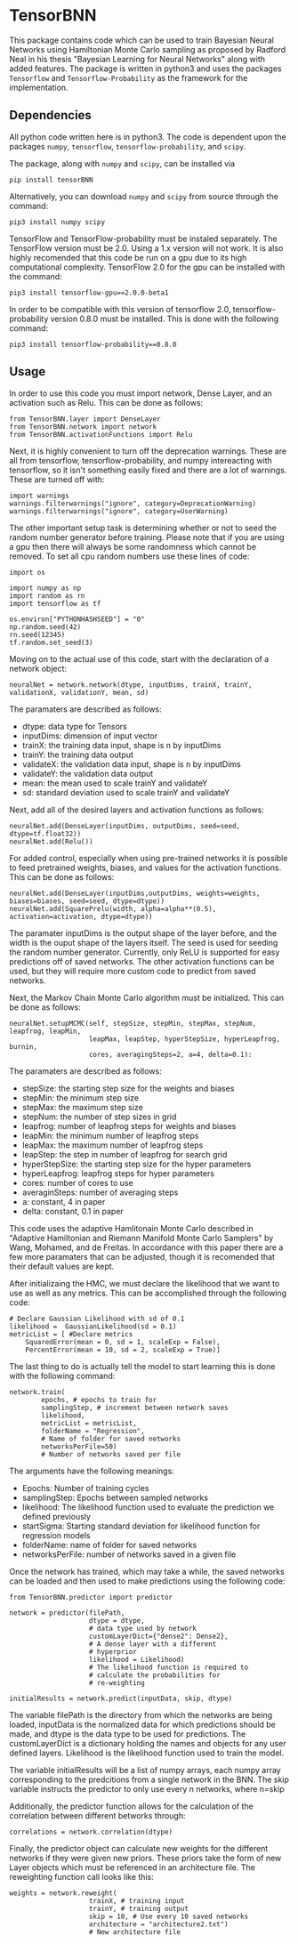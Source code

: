 # TensorBNN
This package contains code which can be used to train Bayesian Neural Networks using Hamiltonian Monte Carlo sampling as proposed by Radford Neal in his thesis "Bayesian Learning for Neural Networks" along with added features. The package is written in python3 and uses the packages `Tensorflow` and `Tensorflow-Probability` as the framework for the implementation. 

## Dependencies
All python code written here is in python3. The code is dependent upon the packages `numpy`, `tensorflow`, `tensorflow-probability`, and `scipy`.

The package, along with `numpy` and `scipy`, can be installed via

```
pip install tensorBNN
```

Alternatively, you can download `numpy` and `scipy` from source through the command:

```
pip3 install numpy scipy
```
TensorFlow and TensorFlow-probability must be instaled separately. The TensorFlow version must be 2.0. Using a 1.x version will not work. It is also highly recomended that this code be run on a gpu due to its high computational complexity. TensorFlow 2.0 for the gpu can be installed with the command:

```
pip3 install tensorflow-gpu==2.0.0-beta1
```

In order to be compatible with this version of tensorflow 2.0, tensorflow-probability version 0.8.0 must be installed. This is done with the following command:

```
pip3 install tensorflow-probability==0.8.0
```


## Usage

In order to use this code you must import network, Dense Layer, and an activation such as Relu. This can be done as follows:

```
from TensorBNN.layer import DenseLayer
from TensorBNN.network import network
from TensorBNN.activationFunctions import Relu
```

Next, it is highly convenient to turn off the deprecation warnings. These are all from tensorflow, tensorflow-probability, and numpy intereacting with tensorflow, so it isn't something easily fixed and there are a lot of warnings. These are turned off with:

```
import warnings
warnings.filterwarnings("ignore", category=DeprecationWarning)
warnings.filterwarnings("ignore", category=UserWarning)
```

The other important setup task is determining whether or not to seed the random number generator before training. Please note that if you are using a gpu then there will always be some randomness which cannot be removed. To set all cpu random numbers use these lines of code:

```
import os

import numpy as np
import random as rn
import tensorflow as tf

os.environ["PYTHONHASHSEED"] = "0"
np.random.seed(42)
rn.seed(12345)
tf.random.set_seed(3)
```

Moving on to the actual use of this code, start with the declaration of a network object:

```
neuralNet = network.network(dtype, inputDims, trainX, trainY, validationX, validationY, mean, sd)
```

The paramaters are described as follows:
* dtype: data type for Tensors
* inputDims: dimension of input vector
* trainX: the training data input, shape is n by inputDims
* trainY: the training data output
* validateX: the validation data input, shape is n by inputDims
* validateY: the validation data output
* mean: the mean used to scale trainY and validateY
* sd: standard deviation used to scale trainY and validateY

Next, add all of the desired layers and activation functions as follows:

```
neuralNet.add(DenseLayer(inputDims, outputDims, seed=seed, dtype=tf.float32))
neuralNet.add(Relu())
```

For added control, especially when using pre-trained networks it is possible to feed pretrained weights, biases, and values for the activation functions. This can be done as follows:

```
neuralNet.add(DenseLayer(inputDims,outputDims, weights=weights, biases=biases, seed=seed, dtype=dtype))
neuralNet.add(SquarePrelu(width, alpha=alpha**(0.5), activation=activation, dtype=dtype))
```

The paramater inputDims is the output shape of the layer before, and the width is the ouput shape of the layers itself. The seed is used for seeding the random number generator. Currently, only ReLU is supported for easy predictions off of saved networks. The other activation functions can be used, but they will require more custom code to predict from saved networks.

Next, the Markov Chain Monte Carlo algorithm must be initialized. This can be done as follows:

```
neuralNet.setupMCMC(self, stepSize, stepMin, stepMax, stepNum, leapfrog, leapMin,
                    leapMax, leapStep, hyperStepSize, hyperLeapfrog, burnin,
                    cores, averagingSteps=2, a=4, delta=0.1):
```

The paramaters are described as follows:
* stepSize: the starting step size for the weights and biases
* stepMin: the minimum step size
* stepMax: the maximum step size
* stepNum: the number of step sizes in grid
* leapfrog: number of leapfrog steps for weights and biases
* leapMin: the minimum number of leapfrog steps
* leapMax: the maximum number of leapfrog steps
* leapStep: the step in number of leapfrog for search grid
* hyperStepSize: the starting step size for the hyper parameters
* hyperLeapfrog: leapfrog steps for hyper parameters
* cores: number of cores to use
* averaginSteps: number of averaging steps
* a: constant, 4 in paper
* delta: constant, 0.1 in paper

This code uses the adaptive Hamlitonain Monte Carlo described in "Adaptive Hamiltonian and Riemann Manifold Monte Carlo Samplers" by Wang, Mohamed, and de Freitas. In accordance with this paper there are a few more paramaters that can be adjusted, though it is recomended that their default values are kept.

After initializaing the HMC, we must declare the likelihood that we want to use as well as any metrics. This can be accomplished through the following code:

```
# Declare Gaussian Likelihood with sd of 0.1
likelihood =  GaussianLikelihood(sd = 0.1)
metricList = [ #Declare metrics
    SquaredError(mean = 0, sd = 1, scaleExp = False),
    PercentError(mean = 10, sd = 2, scaleExp = True)]
```


The last thing to do is actually tell the model to start learning this is done with the following command:

```
network.train(
        epochs, # epochs to train for
        samplingStep, # increment between network saves
        likelihood,
        metricList = metricList,
        folderName = "Regression", 
        # Name of folder for saved networks
        networksPerFile=50)
        # Number of networks saved per file
```

The arguments have the following meanings:

* Epochs: Number of training cycles
* samplingStep: Epochs between sampled networks
* likelihood: The likelihood function used to evaluate the prediction 
              we defined previously
* startSigma: Starting standard deviation for likelihood function
              for regression models
* folderName: name of folder for saved networks
* networksPerFile: number of networks saved in a given file

Once the network has trained, which may take a while, the saved networks can be loaded and then used to make predictions using the following code:

```
from TensorBNN.predictor import predictor 

network = predictor(filePath,
                    dtype = dtype, 
                    # data type used by network
                    customLayerDict={"dense2": Dense2},
                    # A dense layer with a different 
                    # hyperprior
                    likelihood = Likelihood)
                    # The likelihood function is required to  
                    # calculate the probabilities for 
                    # re-weighting

initialResults = network.predict(inputData, skip, dtype)
```

The variable filePath is the directory from which the networks are being loaded, inputData is the normalized data for which predictions should be made, and dtype is the data type to be used for predictions. The customLayerDict is a dictionary holding the names and objects for any user defined layers. Likelihood is the likelihood function used to train the model.

The variable initialResults will be a list of numpy arrays, each numpy array corresponding to the predcitions from a single network in the BNN. The skip variable instructs the predictor to only use every n networks, where n=skip

Additionally, the predictor function allows for the calculation of the correlation between different betworks through:

```
correlations = network.correlation(dtype)
```

Finally, the predictor object can calculate new weights for the different networks if they were given new priors. These priors take the form of new Layer objects which must be referenced in an architecture file. The reweighting function call looks like this:

```
weights = network.reweight(                                            
                    trainX, # training input
                    trainY, # training output
                    skip = 10, # Use every 10 saved networks
                    architecture = "architecture2.txt")
                    # New architecture file
```

